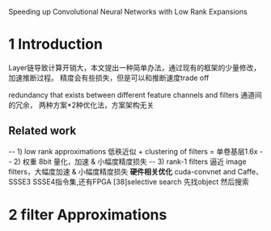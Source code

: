 Speeding up Convolutional Neural Networks with Low Rank Expansions

# 1 Introduction
Layer链导致计算开销大，本文提出一种简单办法，通过现有的框架的少量修改，加速推断过程。
精度会有些损失，但是可以和推断速度trade off

redundancy that exists between different feature channels and filters
通道间的冗余，
两种方案*2种优化法，方案架构无关

## Related work
-- 1) low rank approximations 低秩近似 + clustering of filters = 单卷基层1.6x
-- 2) 权重 8bit 量化，加速 & 小幅度精度损失
-- 3) rank-1 filters 逼近 image filters，大幅度加速 & 小幅度精度损失 
**硬件相关优化**
cuda-convnet and Caffe、SSSE3 SSSE4指令集,还有FPGA
[38]selective search 先找object 然后搜索

# 2 filter Approximations
